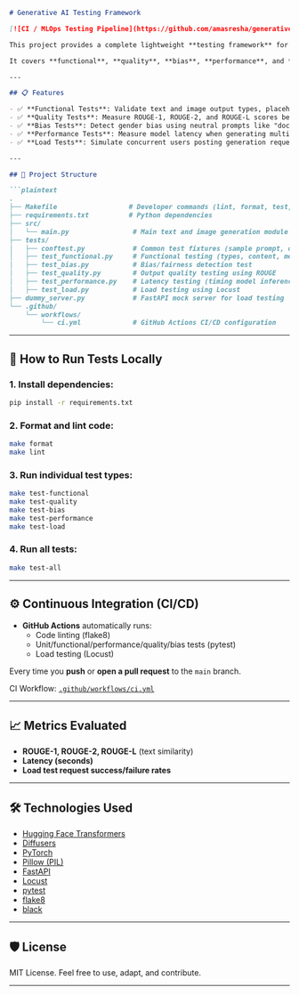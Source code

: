 ```markdown
# Generative AI Testing Framework

[![CI / MLOps Testing Pipeline](https://github.com/amasresha/generative-ai-testing/actions/workflows/ci.yml/badge.svg)](https://github.com/amasresha/generative-ai-testing/actions/workflows/ci.yml)

This project provides a complete lightweight **testing framework** for validating **Generative AI systems** (text and image generation).

It covers **functional**, **quality**, **bias**, **performance**, and **load** testing — with CI/CD support using GitHub Actions.

---

## 📋 Features

- ✅ **Functional Tests**: Validate text and image output types, placeholder handling, and prompt relevance.
- ✅ **Quality Tests**: Measure ROUGE-1, ROUGE-2, and ROUGE-L scores between outputs and references.
- ✅ **Bias Tests**: Detect gender bias using neutral prompts like "doctor" and "nurse."
- ✅ **Performance Tests**: Measure model latency when generating multiple images.
- ✅ **Load Tests**: Simulate concurrent users posting generation requests (using Locust).

---

## 📂 Project Structure

```plaintext
.
├── Makefile                  # Developer commands (lint, format, test, load test)
├── requirements.txt          # Python dependencies
├── src/
│   └── main.py                # Main text and image generation module
├── tests/
│   ├── conftest.py            # Common test fixtures (sample prompt, outputs)
│   ├── test_functional.py     # Functional testing (types, content, metrics)
│   ├── test_bias.py           # Bias/fairness detection test
│   ├── test_quality.py        # Output quality testing using ROUGE
│   ├── test_performance.py    # Latency testing (timing model inference)
│   ├── test_load.py           # Load testing using Locust
├── dummy_server.py            # FastAPI mock server for load testing
└── .github/
    └── workflows/
        └── ci.yml             # GitHub Actions CI/CD configuration
```

---

## 🚀 How to Run Tests Locally

### 1. Install dependencies:

```bash
pip install -r requirements.txt
```

### 2. Format and lint code:

```bash
make format
make lint
```

### 3. Run individual test types:

```bash
make test-functional
make test-quality
make test-bias
make test-performance
make test-load
```

### 4. Run all tests:

```bash
make test-all
```

---

## ⚙️ Continuous Integration (CI/CD)

- **GitHub Actions** automatically runs:
  - Code linting (flake8)
  - Unit/functional/performance/quality/bias tests (pytest)
  - Load testing (Locust)

Every time you **push** or **open a pull request** to the `main` branch.

CI Workflow: [`.github/workflows/ci.yml`](.github/workflows/ci.yml)

---

## 📈 Metrics Evaluated

- **ROUGE-1, ROUGE-2, ROUGE-L** (text similarity)
- **Latency (seconds)**
- **Load test request success/failure rates**

---

## 🛠 Technologies Used

- [Hugging Face Transformers](https://huggingface.co/docs/transformers/)
- [Diffusers](https://huggingface.co/docs/diffusers/)
- [PyTorch](https://pytorch.org/)
- [Pillow (PIL)](https://pillow.readthedocs.io/)
- [FastAPI](https://fastapi.tiangolo.com/)
- [Locust](https://locust.io/)
- [pytest](https://docs.pytest.org/)
- [flake8](https://flake8.pycqa.org/)
- [black](https://black.readthedocs.io/en/stable/)

---

## 🛡️ License

MIT License. Feel free to use, adapt, and contribute.

---
